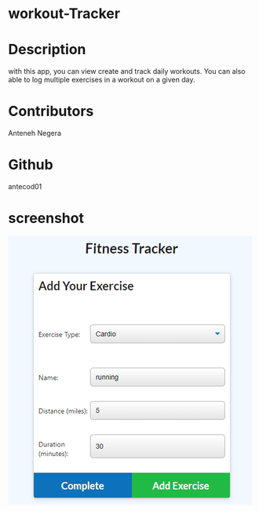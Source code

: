 # workout-Tracker

# Description

with this app, you can view create and track daily workouts. You can also able to log multiple exercises in a workout on a given day.

# Contributors

Anteneh Negera

# Github

antecod01

# screenshot

![homescreen](Assets/fitness.png)
